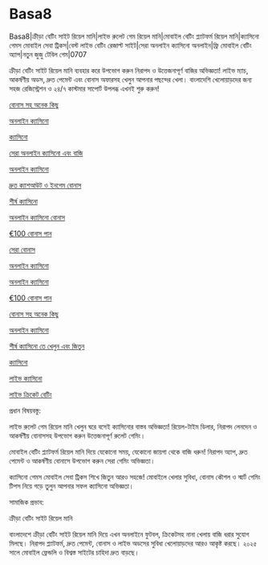 # Basa8
Basa8|ক্রীড়া বেটিং সাইট রিয়েল মানি|লাইভ রুলেট গেম রিয়েল মানি|মোবাইল বেটিং প্ল্যাটফর্ম রিয়েল মানি|ক্যাসিনো গেমস মোবাইল সেবা ট্রিকস|বেস্ট লাইভ বেটিং রেজাল্ট সাইট|সেরা অনলাইন ক্যাসিনো অনলাইন|ফ্রি মোবাইল বেটিং অ্যাপ|নতুন জুজু টেবিল গেম|0707

ক্রীড়া বেটিং সাইট রিয়েল মানি ব্যবহার করে উপভোগ করুন নিরাপদ ও উত্তেজনাপূর্ণ বাজির অভিজ্ঞতা! লাইভ ম্যাচ, আকর্ষণীয় অডস, দ্রুত পেমেন্ট এবং বোনাস অফারসহ খেলুন আপনার পছন্দের খেলা। বাংলাদেশি খেলোয়াড়দের জন্য সহজ রেজিস্ট্রেশন ও ২৪/৭ কাস্টমার সাপোর্ট উপলব্ধ এখনই শুরু করুন!

<a href="https://basa8pro.net/">বোনাস সহ অনেক কিছু</a>

<a href="https://basa8vip.net/">অনলাইন ক্যাসিনো</a>

<a href="https://basa8live.com/">ক্যাসিনো</a>

<a href="https://basa8hub.net/">সেরা অনলাইন ক্যাসিনো এবং বাজি</a>

<a href="https://basa8sx.com/">অনলাইন ক্যাসিনো</a>

<a href="https://basa8sx.net/">দ্রুত ক্যাশআউট ও ইনগেম বোনাস</a>

<a href="https://basa8wap.net/">শীর্ষ ক্যাসিনো</a>

<a href="https://basa8wap.com/">অনলাইন ক্যাসিনো বোনাস</a>

<a href="https://basa8pro.com/">€100 বোনাস পান</a>

<a href="https://basa8uk.net/">সেরা বোনাস</a>

<a href="https://basa8hub.com/">অনলাইন ক্যাসিনো</a>

<a href="https://basa8now.net/">অনলাইন ক্যাসিনো </a>

<a href="https://basa8pro.com/">€100 বোনাস পান</a>

<a href="https://basa8pro.net/">বোনাস সহ অনেক কিছু</a>

<a href="https://basa8vip.net/">অনলাইন ক্যাসিনো</a>

<a href="https://basa8us.net/">শীর্ষ ক্যাসিনো তে খেলুন এবং জিতুন</a>

<a href="https://basa8live.com/">ক্যাসিনো</a>

<a href="https://basa8live.net/">লাইভ ক্যাসিনো</a>

<a href="https://basa8uk.com/">লাইভ ক্রিকেট বেটিং</a>

প্রধান বিষয়বস্তু:

লাইভ রুলেট গেম রিয়েল মানি খেলুন ঘরে বসেই ক্যাসিনোর বাস্তব অভিজ্ঞতা! রিয়েল-টাইম ডিলার, নিরাপদ লেনদেন ও আকর্ষণীয় বোনাসসহ উপভোগ করুন উত্তেজনাপূর্ণ রুলেট গেমিং।

মোবাইল বেটিং প্ল্যাটফর্ম রিয়েল মানি দিয়ে যেকোনো সময়, যেকোনো জায়গা থেকে বাজি ধরুন! নিরাপদ অ্যাপ, দ্রুত পেমেন্ট ও আকর্ষণীয় বোনাসে উপভোগ করুন সেরা গেমিং অভিজ্ঞতা।

ক্যাসিনো গেমস মোবাইল সেবা ট্রিকস শিখে জিতুন আরও সহজে! মোবাইলে খেলার সুবিধা, বোনাস কৌশল ও স্মার্ট গেমিং টিপস নিয়ে গড়ে তুলুন আপনার সফল ক্যাসিনো অভিজ্ঞতা।

সামাজিক প্রভাব:

ক্রীড়া বেটিং সাইট রিয়েল মানি

বাংলাদেশে ক্রীড়া বেটিং সাইট রিয়েল মানি দিয়ে এখন অনলাইনে ফুটবল, ক্রিকেটসহ নানা খেলায় বাজি ধরার সুযোগ মিলছে। নিরাপদ প্ল্যাটফর্ম, দ্রুত পেমেন্ট, বোনাস ও লাইভ অডসের সুবিধা খেলোয়াড়দের আরও আকৃষ্ট করছে। ২০২৫ সালে মোবাইল ফ্রেন্ডলি ও বিশ্বস্ত সাইটের চাহিদা দ্রুত বাড়ছে।
